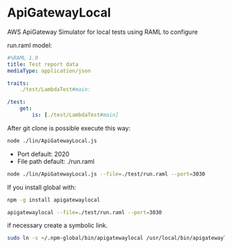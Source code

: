 # ApiGatewayLocal
AWS ApiGateway Simulator for local tests using RAML to configure

run.raml model:

```yaml
#%RAML 1.0
title: Test report data
mediaType: application/json

traits:
    ./test/LambdaTest#main:

/test:
    get:
        is: [./test/LambdaTest#main]
```

After git clone is possible execute this way:
```bash
node ./lin/ApiGatewayLocal.js
```
- Port default: 2020
- File path default: ./run.raml

```bash
node ./lin/ApiGatewayLocal.js --file=./test/run.raml --port=3030
```

If you install global with:
```bash
npm -g install apigatewaylocal
```
```bash
apigatewaylocal --file=./test/run.raml --port=3030
```

if necessary create a symbolic link.
```bash
sudo ln -s ~/.npm-global/bin/apigatewaylocal /usr/local/bin/apigatewaylocal
```
